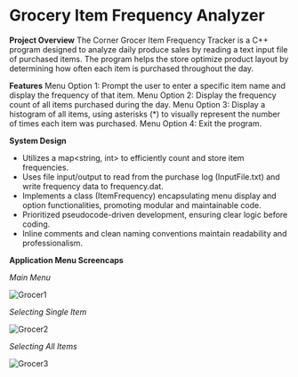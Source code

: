 # Grocery Item Frequency Analyzer

**Project Overview**
The Corner Grocer Item Frequency Tracker is a C++ program designed to analyze daily produce sales by reading a text input file of purchased items. The program helps the store optimize product layout by determining how often each item is purchased throughout the day.

**Features**
Menu Option 1: Prompt the user to enter a specific item name and display the frequency of that item.
Menu Option 2: Display the frequency count of all items purchased during the day.
Menu Option 3: Display a histogram of all items, using asterisks (*) to visually represent the number of times each item was purchased.
Menu Option 4: Exit the program.

**System Design**
- Utilizes a map<string, int> to efficiently count and store item frequencies.
- Uses file input/output to read from the purchase log (InputFile.txt) and write frequency data to frequency.dat.
- Implements a class (ItemFrequency) encapsulating menu display and option functionalities, promoting modular and maintainable code.
- Prioritized pseudocode-driven development, ensuring clear logic before coding.
- Inline comments and clean naming conventions maintain readability and professionalism.

**Application Menu Screencaps**

_Main Menu_

![Grocer1](https://github.com/user-attachments/assets/a1392675-791b-4bbb-b168-ede55f14f3cc)

_Selecting Single Item_

![Grocer2](https://github.com/user-attachments/assets/b506294f-0366-4e64-af6e-4b8a0a4cbc32)

_Selecting All Items_

![Grocer3](https://github.com/user-attachments/assets/f0c69a97-0af8-46a7-848c-defdaf1eedc0)
